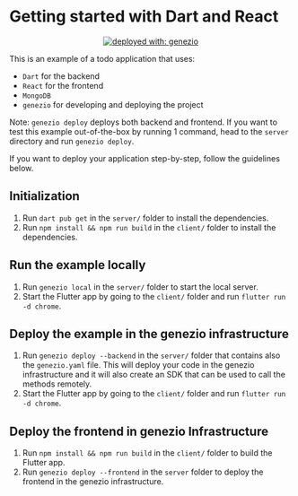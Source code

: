 # Getting started with Dart and React

<div align="center">

[![deployed with: genezio](https://img.shields.io/badge/deployed_with-genezio-6742c1.svg?labelColor=62C353&style=flat)](https://github.com/genez-io/genezio)

</div>

This is an example of a todo application that uses:
 * `Dart` for the backend
 * `React` for the frontend
 * `MongoDB`
 * `genezio` for developing and deploying the project

Note: `genezio deploy` deploys both backend and frontend.
If you want to test this example out-of-the-box by running 1 command, head to the `server` directory and run `genezio deploy`.

If you want to deploy your application step-by-step, follow the guidelines below.

## Initialization

1. Run `dart pub get` in the `server/` folder to install the dependencies.
2. Run `npm install && npm run build` in the `client/` folder to install the dependencies.

## Run the example locally

1. Run `genezio local` in the `server/` folder to start the local server.
2. Start the Flutter app by going to the `client/` folder and run `flutter run -d chrome`.

## Deploy the example in the genezio infrastructure

1. Run `genezio deploy --backend` in the `server/` folder that contains also the `genezio.yaml` file. This will deploy your code in the genezio infrastructure and it will also create an SDK that can be used to call the methods remotely.
2. Start the Flutter app by going to the `client/` folder and run `flutter run -d chrome`.

## Deploy the frontend in genezio Infrastructure

1. Run `npm install && npm run build` in the `client/` folder to build the Flutter app.
2. Run `genezio deploy --frontend` in the `server` folder to deploy the frontend in the genezio infrastructure.
